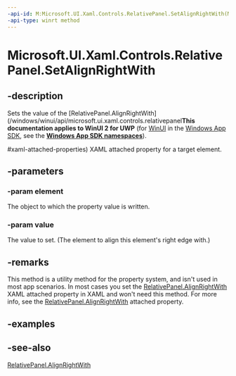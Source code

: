 ```yaml
---
-api-id: M:Microsoft.UI.Xaml.Controls.RelativePanel.SetAlignRightWith(Microsoft.UI.Xaml.UIElement,System.Object)
-api-type: winrt method
---
```


<!-- Method syntax
public void SetAlignRightWith(Windows.UI.Xaml.UIElement element, System.Object value)
-->

# Microsoft.UI.Xaml.Controls.RelativePanel.SetAlignRightWith

## -description
Sets the value of the [RelativePanel.AlignRightWith](/windows/winui/api/microsoft.ui.xaml.controls.relativepanel**This documentation applies to WinUI 2 for UWP** (for [WinUI](/windows/apps/winui/winui3/) in the [Windows App SDK](/windows/apps/windows-app-sdk/), see the **[Windows App SDK namespaces](/windows/windows-app-sdk/api/winrt/)**).

#xaml-attached-properties) XAML attached property for a target element.

## -parameters
### -param element
The object to which the property value is written.

### -param value
The value to set. (The element to align this element's right edge with.)

## -remarks
This method is a utility method for the property system, and isn't used in most app scenarios. In most cases you set the [RelativePanel.AlignRightWith](/windows/winui/api/microsoft.ui.xaml.controls.relativepanel#xaml-attached-properties) XAML attached property in XAML and won't need this method. For more info, see the [RelativePanel.AlignRightWith](/windows/winui/api/microsoft.ui.xaml.controls.relativepanel#xaml-attached-properties) attached property.

## -examples

## -see-also
[RelativePanel.AlignRightWith](/windows/winui/api/microsoft.ui.xaml.controls.relativepanel#xaml-attached-properties)
